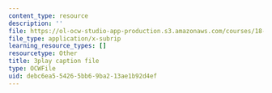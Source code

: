 ```yaml
---
content_type: resource
description: ''
file: https://ol-ocw-studio-app-production.s3.amazonaws.com/courses/18-01sc-single-variable-calculus-fall-2010/debc6ea554265bb69ba213ae1b92d4ef_er_tQOBgo-I.vtt
file_type: application/x-subrip
learning_resource_types: []
resourcetype: Other
title: 3play caption file
type: OCWFile
uid: debc6ea5-5426-5bb6-9ba2-13ae1b92d4ef
---
```

